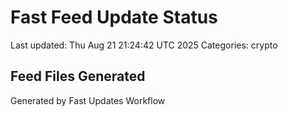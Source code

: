 # Fast Feed Update Status
Last updated: Thu Aug 21 21:24:42 UTC 2025
Categories: crypto

## Feed Files Generated

Generated by Fast Updates Workflow
